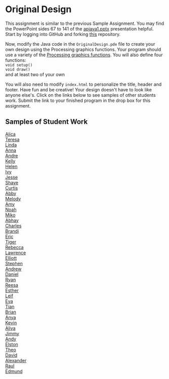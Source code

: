 Original Design
===============

This assignment is similar to the previous Sample Assignment. You may find the PowerPoint sides 67 to 141 of the [apjava1.pptx](https://drive.google.com/open?id=0Bz2ZkT6qWPYTVkF4Q19aZ3dfdk0) presentation helpful. Start by logging into GitHub and forking [this](https://github.com/LowellSampleClass/OriginalDesign) repository.  

Now, modify the Java code in the `OriginalDesign.pde` file to create your own design using the Processing graphics functions. Your program should use a variety of the [Processing graphics functions](https://processing.org/reference/). You will also
define four functions:  
`void setup()`  
`void draw()`  
and at least two of your own 

You will also need to modify `index.html` to personalize the title, header and footer. Have fun and be creative! Your design doesn't have to look like anyone else's. Click on the links below to see samples of other students work. Submit the link to your finished program in the drop box for this assignment.

Samples of Student Work
-----------------------
[Alica](http://aliciazz.github.io/OriginalDesign/)  
[Teresa](http://unrealistic-dreamer.github.io/OriginalDesign/)  
[Linda](http://wanglindal.github.io/OriginalDesign/)  
[Anna](http://annaz8.github.io/OriginalDesign/)  
[Andre](http://ardzejafyl.github.io/OriginalDesign/)  
[Kelly](http://kellyhuang21.github.io/OriginalDesign/)  
[Helen](http://hezhang2.github.io/OriginalDesign/)  
[Ivy](http://ivyla.github.io/OriginalDesign/)  
[Jesse](http://jessew927.github.io/OriginalDesign/)  
[Shaye](http://shayehong.github.io/OriginalDesign/)  
[Curtis](http://oyaaya.github.io/OriginalDesign/)  
[Abby](http://abbiii.github.io/OriginalDesign/)  
[Melody](http://itsmelodious.github.io/OriginalDesign/)  
[Amy](http://amhe3.github.io/OriginalDesign/)  
[Noah](http://noahzpepper.github.io/OriginalDesign/)  
[Miko](http://mikolajkrajewski.github.io/OriginalDesign/)  
[Abhay](http://negiabhay98.github.io/OriginalDesign/)  
[Charles](http://chadvincula.github.io/OriginalDesign/)  
[Brandi](http://brw1221.github.io/OriginalDesign/)  
[Eric](http://eryup.github.io/OriginalDesign/)  
[Tiger](http://tigerrlao.github.io/OriginalDesign/)  
[Rebecca](http://rebeckur.github.io/OriginalDesign/)  
[Lawrence](http://shakaking.github.io/OriginalDesign/)  
[Elliott](http://elliottdebruin.github.io/OriginalDesign/)  
[Stephen](http://stephendoes.github.io/OriginalDesign/)  
[Andrew](http://andrewtheo.github.io/OriginalDesign/)  
[Daniel](http://donutdaniel.github.io/OriginalDesign/)  
[Ryan](http://ryanjacko.github.io/OriginalDesign/)  
[Reesa](http://aljini.github.io/OriginalDesign/)  
[Esther](http://elam2016.github.io/OriginalDesign/)  
[Leif](http://leifmorgan.github.io/OriginalDesign/)  
[Eva](http://caieva21.github.io/OriginalDesign/)  
[Tian](https://tianlunlee.github.io/OriginalDesign/)  
[Brian](http://btx123.github.io/OriginalDesign/)  
[Anya](http://anyacakes.github.io/OriginalDesign/)  
[Kevin](http://oohklim.github.io/OriginalDesign/)  
[Aliya](http://aliyachambless.github.io/OriginalDesign/)  
[Jimmy](http://furiouspenguins.github.io/OriginalDesign/)  
[Andy](http://anonymous001.github.io/OriginalDesign/)  
[Elston](http://458elma.github.io/OriginalDesign/)  
[Theo](http://awesomestickman.github.io/OriginalDesign/)  
[David](http://unuse45.github.io/OriginalDesign/)  
[Alexander](http://alzhu1.github.io/OriginalDesign/)  
[Raul](http://raulrosen.github.io/OriginalDesign/)  
[Edmund](http://firework999363.github.io/OriginalDesign/)  

